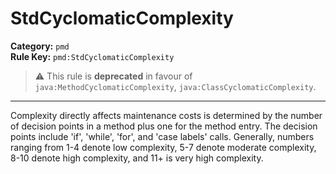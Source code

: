 # StdCyclomaticComplexity
**Category:** `pmd`<br/>
**Rule Key:** `pmd:StdCyclomaticComplexity`<br/>
> :warning: This rule is **deprecated** in favour of `java:MethodCyclomaticComplexity`, `java:ClassCyclomaticComplexity`.

-----

Complexity directly affects maintenance costs is determined by the number of decision points in a method plus one for the method entry. The decision points include 'if', 'while', 'for', and 'case labels' calls. Generally, numbers ranging from 1-4 denote low complexity, 5-7 denote moderate complexity, 8-10 denote high complexity, and 11+ is very high complexity.
